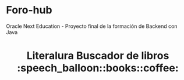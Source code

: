 # Foro-hub
Oracle Next Education - Proyecto final de la formación de Backend con Java 

<h1 align="center"> Literalura Buscador de libros :speech_balloon::books::coffee: </h1>

